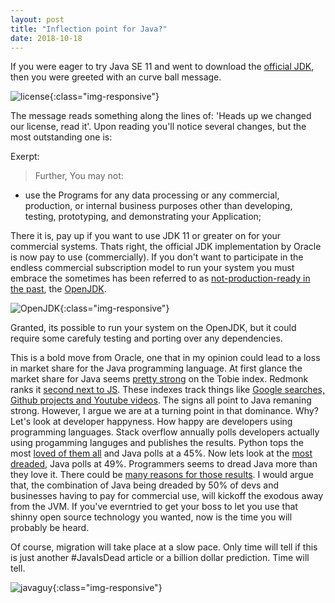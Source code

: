 ```yaml
---
layout: post
title: "Inflection point for Java?"
date: 2018-10-18
---
```


If you were eager to try Java SE 11 and went to download the [official JDK](https://www.oracle.com/technetwork/java/javase/downloads/jdk11-downloads-5066655.html), then you were greeted with an curve ball message.

![license](../../../assets/oraclelicense.png){:class="img-responsive"} 

The message reads something along the lines of: 'Heads up we changed our license, read it'. Upon reading you'll notice several changes, but the most outstanding one is:

Exerpt:

> Further, You may not:
-    use the Programs for any data processing or any commercial, production, or internal business purposes other than developing, testing, prototyping, and demonstrating your Application;

There it is, pay up if you want to use JDK 11 or greater on for your commercial systems. Thats right, the official JDK implementation by Oracle is now pay to use (commercially). If you don't want to participate in the endless commercial subscription model to run your system you must embrace the sometimes has been referred to as [not-production-ready in the past](https://stackoverflow.com/questions/9344243/openjdk-ready-for-production), the [OpenJDK](https://openjdk.java.net/). 

![OpenJDK](../../../assets/openjdk_banner.png){:class="img-responsive"}

Granted, its possible to run your system on the OpenJDK, but it could require some carefuly testing and porting over any dependencies.

This is a bold move from Oracle, one that in my opinion could lead to a loss in market share for the Java programming language. At first glance the market share for Java seems [pretty strong](https://www.tiobe.com/tiobe-index/) on the Tobie index. Redmonk ranks it [second next to JS](http://sogrady-media.redmonk.com/sogrady/files/2018/08/lang.rank_.618-1.png). These indexes track things like [Google searches, Github projects and Youtube videos](https://en.wikipedia.org/wiki/TIOBE_index). The signs all point to Java remaning strong. However, I argue we are at a turning point in that dominance. Why? Let's look at developer happyness. How happy are developers using programming languages. Stack overflow annually polls developers actually using progamming languges and publishes the results. Python tops the most [loved of them all](https://insights.stackoverflow.com/survey/2018/#most-popular-technologies) and Java polls at a 45%. Now lets look at the [most dreaded](https://insights.stackoverflow.com/survey/2018/#most-loved-dreaded-and-wanted), Java polls at 49%. Programmers seems to dread Java more than they love it. There could be [many reasons for those results](). I would argue that, the combination of Java being dreaded by 50% of devs and businesses having to pay for commercial use, will kickoff the exodous away from the JVM. If you've everntried to get your boss to let you use that shinny open source technology you wanted, now is the time you will probably be heard.

Of course, migration will take place at a slow pace. Only time will tell if this is just another #JavaIsDead article or a billion dollar prediction. Time will tell.

![javaguy](../../../assets/openjavaguy.png){:class="img-responsive"}
